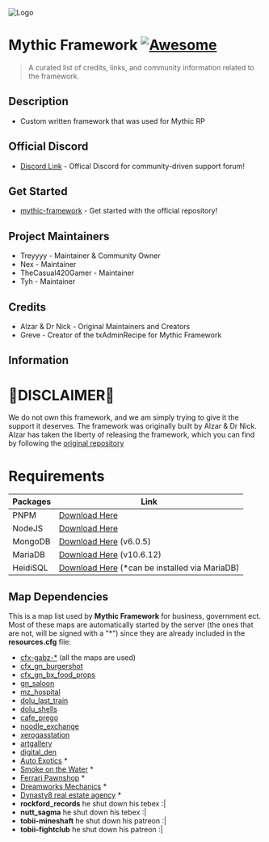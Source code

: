 ![Logo](https://i.imgur.com/uv0El0Z.jpeg)

# Mythic Framework [![Awesome](https://cdn.jsdelivr.net/gh/sindresorhus/awesome@d7305f38d29fed78fa85652e3a63e154dd8e8829/media/badge.svg)](https://github.com/sindresorhus/awesome#readme)
> A curated list of credits, links, and community information related to the framework.

## Description

- Custom written framework that was used for Mythic RP

## Official Discord
- [Discord Link](https://discord.gg/mythicframework) - Offical Discord for community-driven support forum!

## Get Started
- [mythic-framework](https://github.com/Mythic-Framework/mythic-framework) - Get started with the official repository!

## Project Maintainers
- Treyyyy - Maintainer & Community Owner
- Nex - Maintainer
- TheCasual420Gamer - Maintainer
- Tyh - Maintainer

## Credits
- Alzar & Dr Nick - Original Maintainers and Creators
- Greve - Creator of the txAdminRecipe for Mythic Framework

## Information

# 🚧DISCLAIMER🚧
We do not own this framework, and we am simply trying to give it the support it deserves. The framework was originally built by Alzar & Dr Nick. Alzar has taken the liberty of releasing the framework, which you can find by following the [original repository](https://github.com/Alzar/mythic-framework) 

# Requirements 
| Packages          | Link                                                                |
| ----------------- | ------------------------------------------------------------------ |
| PNPM | [Download Here](https://pnpm.io/installation) |
| NodeJS | [Download Here](https://nodejs.org/en/download?text=+) |
| MongoDB | [Download Here](https://www.mongodb.com/try/download/community) (v6.0.5) |
| MariaDB | [Download Here](https://mariadb.org/download/?t=mariadb&p=mariadb&r=10.6.12&os=windows&cpu=x86_64&pkg=msi&m=acorn) (v10.6.12)
| HeidiSQL | [Download Here](https://www.heidisql.com/download.php) (*can be installed via MariaDB)

## Map Dependencies
This is a map list used by **Mythic Framework** for business, government ect.
Most of these maps are automatically started by the server (the ones that are not, will be signed with a "*") since they are already included in the **resources.cfg** file:

- [cfx-gabz-*](https://fivem.gabzv.com/category/subscription) (all the maps are used)
- [cfx_gn_burgershot](https://gnstud.io/products/burgershot)
- [cfx_gn_bx_food_props](https://gnstud.io/collections/props)
- [gn_saloon](https://gnstud.io/products/black-woods-saloon)
- [mz_hospital](https://gnstud.io/collections/medical/products/mount-zonah-hospital)
- [dolu_last_train](https://dolu.tebex.io/package/4465265)
- [dolu_shells](https://dolu.tebex.io/package/5141128)
- [cafe_prego](https://artex.tebex.io/package/6084340)
- [noodle_exchange](https://fivem.map4all-shop.com/package/4967545)
- [xerogasstation](https://fivem.map4all-shop.com/package/5342855)
- [artgallery](https://www.k4mb1maps.com/package/4672250)
- [digital_den](https://patoche-mapping.tebex.io/package/5171582)
- [Auto Exotics](https://lb-customs.tebex.io/package/4339272) *
- [Smoke on the Water](https://mrhunter.tebex.io/package/5198707) *
- [Ferrari Pawnshop](https://www.k4mb1maps.com/package/4672248) *
- [Dreamworks Mechanics](https://juniors-interiors.tebex.io/category/1930382) *
- [Dynasty8 real estate agency](https://forum.cfx.re/t/mlo-dynasty8-real-estate-agency/1842152) *
- **rockford_records** he shut down his tebex :|
- **nutt_sagma** he shut down his tebex :|
- **tobii-mineshaft** he shut down his patreon :|
- **tobii-fightclub** he shut down his patreon :|
